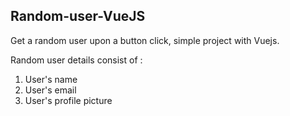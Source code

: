 ## Random-user-VueJS
Get a random user upon a button click, simple project with Vuejs. 

Random user details consist of :
1. User's name
2. User's email
3. User's profile picture 
